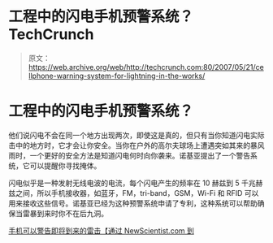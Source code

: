 # 工程中的闪电手机预警系统？TechCrunch

> 原文：<https://web.archive.org/web/http://techcrunch.com:80/2007/05/21/cellphone-warning-system-for-lightning-in-the-works/>

# 工程中的闪电手机预警系统？

他们说闪电不会在同一个地方出现两次，即使这是真的，但只有当你知道闪电实际击中的地方时，它才会让你安全。当你在户外的高尔夫球场上遭遇突如其来的暴风雨时，一个更好的安全方法是知道闪电何时向你袭来。诺基亚提出了一个警告系统，它可以提醒你寻找掩体。

闪电似乎是一种发射无线电波的电流，每个闪电产生的频率在 10 赫兹到 5 千兆赫兹之间，所以手机接收器，如蓝牙，FM，tri-band，GSM，Wi-Fi 和 RFID 可以用来接收这些信号。诺基亚已经为这种预警系统申请了专利，这种系统可以帮助确保当雷暴到来时你不在后九洞。

[手机可以警告即将到来的雷击【通过 NewScientist.com 到 ](https://web.archive.org/web/20130818020557/http://www.newscientisttech.com/article/dn11883-cellphones-could-warn-of-imminent-lightning-strike.html)